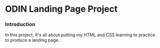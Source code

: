 # ODIN Landing Page Project

### Introduction
In this project, It's all about putting my HTML and CSS learning to practice to produce a landing page.